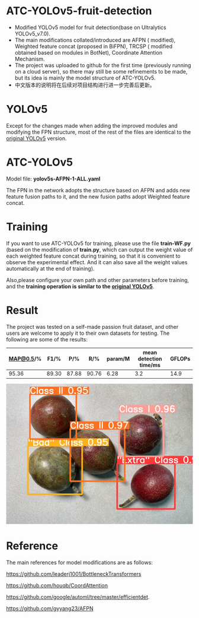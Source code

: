 # ATC-YOLOv5-fruit-detection
* Modified YOLOv5 model for fruit detection(base on Ultralytics YOLOv5_v7.0).
* The main modifications collated/introduced are AFPN ( modified), Weighted feature concat (proposed in BiFPN), TRCSP ( modified obtained based on modules in BotNet), Coordinate Attention Mechanism.
* The project was uploaded to github for the first time (previously running on a cloud server), so there may still be some refinements to be made, but its idea is mainly the model structure of ATC-YOLOv5.
* 中文版本的说明将在后续对项目结构进行进一步完善后更新。

# YOLOv5
Except for the changes made when adding the improved modules and modifying the FPN structure, most of the rest of the files are identical to the [original YOLOv5](https://github.com/ultralytics/yolov5) version.

# ATC-YOLOv5
Model file: **yolov5s-AFPN-1-ALL.yaml**

The FPN in the network adopts the structure based on AFPN and adds new feature fusion paths to it, and the new fusion paths adopt Weighted feature concat.

# Training
If you want to use ATC-YOLOv5 for training, please use the file **train-WF.py** (based on the modification of **train.py**, which can output the weight value of each weighted feature concat during training, so that it is convenient to observe the experimental effect. And it can also save all the weight values automatically at the end of training).

Also,please configure your own path and other parameters before training, and the **training operation is similar to the [original YOLOv5](https://github.com/ultralytics/yolov5)**.

# Result
The project was tested on a self-made passion fruit dataset, and other users are welcome to apply it to their own datasets for testing. 
The following are some of the results:

| MAP@0.5/% | F1/% | P/% | R/% | param/M | mean detection time/ms | GFLOPs |
|-----------|------|-----|-----|---------|------------------------|--------|
|  95.36    |89.30 |87.88|90.76|   6.28  |         3.2            |   14.9 |

![test example](data/images/IMG_6887.jpg)

# Reference
The main references for model modifications are as follows:

https://github.com/leaderj1001/BottleneckTransformers

https://github.com/houqb/CoordAttention

https://github.com/google/automl/tree/master/efficientdet.

https://github.com/gyyang23/AFPN




